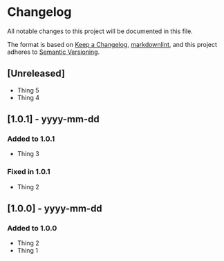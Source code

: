 # Changelog

All notable changes to this project will be documented in this file.

The format is based on [Keep a Changelog], [markdownlint],
and this project adheres to [Semantic Versioning].

## [Unreleased]

- Thing 5
- Thing 4

## [1.0.1] - yyyy-mm-dd

### Added to 1.0.1

- Thing 3

### Fixed in 1.0.1

- Thing 2

## [1.0.0] - yyyy-mm-dd

### Added to 1.0.0

- Thing 2
- Thing 1

[Keep a Changelog]: https://keepachangelog.com/en/1.0.0/
[markdownlint]: https://dlaa.me/markdownlint/
[Semantic Versioning]: https://semver.org/spec/v2.0.0.html
